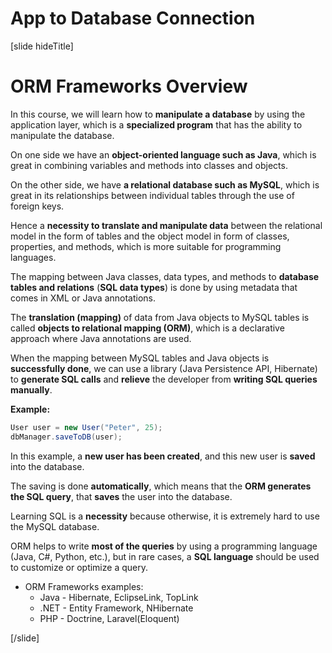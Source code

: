 # App to Database Connection

[slide hideTitle]
# ORM Frameworks Overview

In this course, we will learn how to **manipulate a database** by using the application layer, which is a **specialized program** that has the ability to manipulate the database.

On one side we have an **object-oriented language such as Java**, which is great in combining variables and methods into classes and objects.

On the other side, we have **a relational database such as MySQL**, which is great in its relationships between individual tables through the use of foreign keys.

Hence a **necessity to translate and manipulate data** between the relational model in the form of tables and the object model in form of classes, properties, and methods, which is more suitable for programming languages.

The mapping between Java classes, data types, and methods to **database tables and relations** (**SQL data types**) is done by using metadata that comes in XML or Java annotations.

The **translation (mapping)** of data from Java objects to MySQL tables is called **objects to relational mapping (ORM)**, which is a declarative approach where Java annotations are used.

When the mapping between MySQL tables and Java objects is **successfully done**, we can use a library (Java Persistence API, Hibernate) to **generate SQL calls** and **relieve** the developer from **writing SQL queries manually**.

**Example:**

```Java
User user = new User("Peter", 25);
dbManager.saveToDB(user);
```

In this example, a **new user has been created**, and this new user is **saved** into the database. 

The saving is done **automatically**, which means that the **ORM generates the SQL query**, that **saves** the user into the database. 

Learning SQL is a **necessity** because otherwise, it is extremely hard to use the MySQL database.

ORM helps to write **most of the queries** by using a programming language (Java, C#, Python, etc.), but in rare cases, a **SQL language** should be used to customize or optimize a query.

- ORM Frameworks examples:
  - Java - Hibernate, EclipseLink, TopLink
  - .NET - Entity Framework, NHibernate
  - PHP - Doctrine, Laravel(Eloquent)

[/slide]
